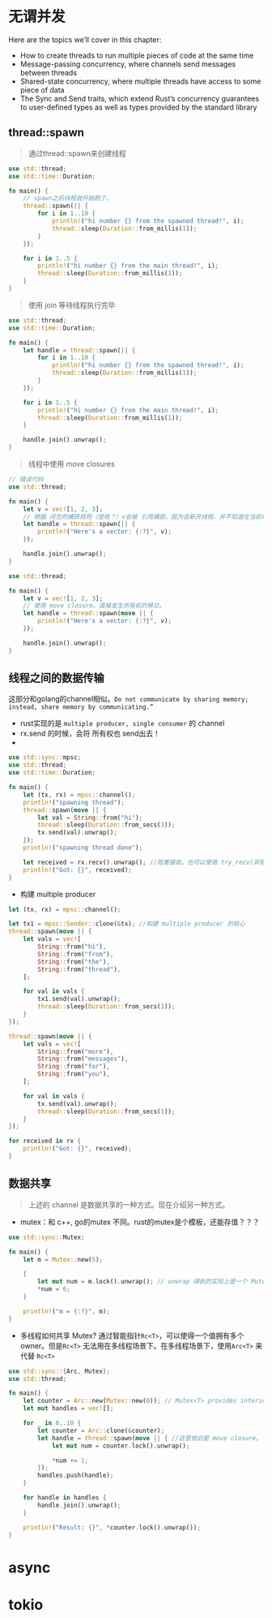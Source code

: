# 无谓并发
Here are the topics we’ll cover in this chapter:

* How to create threads to run multiple pieces of code at the same time
* Message-passing concurrency, where channels send messages between threads
* Shared-state concurrency, where multiple threads have access to some piece of data
* The Sync and Send traits, which extend Rust’s concurrency guarantees to user-defined types as well as types provided by the standard library

## thread::spawn
> 通过thread::spawn来创建线程

```rust
use std::thread;
use std::time::Duration;

fn main() {
    // spawn之后线程就开始跑了。
    thread::spawn(|| {
        for i in 1..10 {
            println!("hi number {} from the spawned thread!", i);
            thread::sleep(Duration::from_millis(1));
        }
    });

    for i in 1..5 {
        println!("hi number {} from the main thread!", i);
        thread::sleep(Duration::from_millis(1));
    }
}
```

> 使用 join 等待线程执行完毕

```rust
use std::thread;
use std::time::Duration;

fn main() {
    let handle = thread::spawn(|| {
        for i in 1..10 {
            println!("hi number {} from the spawned thread!", i);
            thread::sleep(Duration::from_millis(1));
        }
    });

    for i in 1..5 {
        println!("hi number {} from the main thread!", i);
        thread::sleep(Duration::from_millis(1));
    }

    handle.join().unwrap();
}
```

> 线程中使用 move closures
```rust
// 错误代码
use std::thread;

fn main() {
    let v = vec![1, 2, 3];
    // 根据 闭包的捕获规则（是啥？）v会被 引用捕获。因为会新开线程，并不知道在当前线程 v后序会不会被搞，所以这里是会报错的
    let handle = thread::spawn(|| {
        println!("Here's a vector: {:?}", v);
    });

    handle.join().unwrap();
}
```
```rust
use std::thread;

fn main() {
    let v = vec![1, 2, 3];
    // 使用 move closure。直接发生所有权的移交。
    let handle = thread::spawn(move || {
        println!("Here's a vector: {:?}", v);
    });

    handle.join().unwrap();
}
```

## 线程之间的数据传输
这部分和golang的channel相似。`Do not communicate by sharing memory; instead, share memory by communicating.”`
* rust实现的是 `multiple producer, single consumer` 的 channel
* rx.send 的时候，会将 所有权也 send出去！
* 
```rust
use std::sync::mpsc;
use std::thread;
use std::time::Duration;

fn main() {
    let (tx, rx) = mpsc::channel();
    println!("spawning thread");
    thread::spawn(move || {
        let val = String::from("hi");
        thread::sleep(Duration::from_secs(3));
        tx.send(val).unwrap();
    });
    println!("spawning thread done");

    let received = rx.recv().unwrap(); //阻塞接收。也可以使用 try_recv(非阻塞！)
    println!("Got: {}", received);
}
```

* 构建 multiple producer
```rust
let (tx, rx) = mpsc::channel();

let tx1 = mpsc::Sender::clone(&tx); //构建 multiple producer 的核心
thread::spawn(move || {
    let vals = vec![
        String::from("hi"),
        String::from("from"),
        String::from("the"),
        String::from("thread"),
    ];

    for val in vals {
        tx1.send(val).unwrap();
        thread::sleep(Duration::from_secs(1));
    }
});

thread::spawn(move || {
    let vals = vec![
        String::from("more"),
        String::from("messages"),
        String::from("for"),
        String::from("you"),
    ];

    for val in vals {
        tx.send(val).unwrap();
        thread::sleep(Duration::from_secs(1));
    }
});

for received in rx {
    println!("Got: {}", received);
}
```

## 数据共享
> 上述的 channel 是数据共享的一种方式。现在介绍另一种方式。

* mutex：和 c++, go的mutex 不同。rust的mutex是个模板，还能存值？？？
```rust
use std::sync::Mutex;

fn main() {
    let m = Mutex::new(5);

    {
        let mut num = m.lock().unwrap(); // unwrap 得到的实际上是一个 MutexGuard. 可以通过该值操作 mutex里面的值。该 对象出了 scope 还会自动 unlock
        *num = 6;
    }

    println!("m = {:?}", m);
}
```

* 多线程如何共享 Mutex?
通过智能指针`Rc<T>`，可以使得一个值拥有多个owner。但是`Rc<T>` 无法用在多线程场景下。在多线程场景下，使用`Arc<T>` 来代替 `Rc<T>`
```rust
use std::sync::{Arc, Mutex};
use std::thread;

fn main() {
    let counter = Arc::new(Mutex::new(0)); // Mutex<T> provides interior mutability
    let mut handles = vec![];

    for _ in 0..10 {
        let counter = Arc::clone(&counter);
        let handle = thread::spawn(move || { //这里依旧是 move closure。
            let mut num = counter.lock().unwrap();

            *num += 1;
        });
        handles.push(handle);
    }

    for handle in handles {
        handle.join().unwrap();
    }

    println!("Result: {}", *counter.lock().unwrap());
}
```

# async

# tokio

